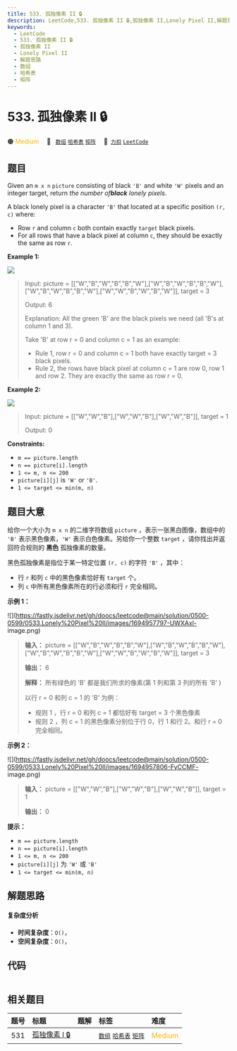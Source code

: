 ```yaml
---
title: 533. 孤独像素 II 🔒
description: LeetCode,533. 孤独像素 II 🔒,孤独像素 II,Lonely Pixel II,解题思路,数组,哈希表,矩阵
keywords:
  - LeetCode
  - 533. 孤独像素 II 🔒
  - 孤独像素 II
  - Lonely Pixel II
  - 解题思路
  - 数组
  - 哈希表
  - 矩阵
---
```


# 533. 孤独像素 II 🔒

🟠 <font color=#ffb800>Medium</font>&emsp; 🔖&ensp; [`数组`](/tag/array.md) [`哈希表`](/tag/hash-table.md) [`矩阵`](/tag/matrix.md)&emsp; 🔗&ensp;[`力扣`](https://leetcode.cn/problems/lonely-pixel-ii) [`LeetCode`](https://leetcode.com/problems/lonely-pixel-ii)

## 题目

Given an `m x n` `picture` consisting of black `'B'` and white `'W'` pixels
and an integer target, return _the number of**black** lonely pixels_.

A black lonely pixel is a character `'B'` that located at a specific position
`(r, c)` where:

  * Row `r` and column `c` both contain exactly `target` black pixels.
  * For all rows that have a black pixel at column `c`, they should be exactly the same as row `r`.



**Example 1:**

![](https://fastly.jsdelivr.net/gh/doocs/leetcode@main/solution/0500-0599/0533.Lonely%20Pixel%20II/images/pixel2-1-grid.jpg)

> Input: picture = [["W","B","W","B","B","W"],["W","B","W","B","B","W"],["W","B","W","B","B","W"],["W","W","B","W","B","W"]], target = 3
> 
> Output: 6
> 
> Explanation: All the green 'B' are the black pixels we need (all 'B's at column 1 and 3).
> 
> Take 'B' at row r = 0 and column c = 1 as an example:
 > - Rule 1, row r = 0 and column c = 1 both have exactly target = 3 black pixels. 
 > - Rule 2, the rows have black pixel at column c = 1 are row 0, row 1 and row 2. They are exactly the same as row r = 0.

**Example 2:**

![](https://fastly.jsdelivr.net/gh/doocs/leetcode@main/solution/0500-0599/0533.Lonely%20Pixel%20II/images/pixel2-2-grid.jpg)

> Input: picture = [["W","W","B"],["W","W","B"],["W","W","B"]], target = 1
> 
> Output: 0

**Constraints:**

  * `m == picture.length`
  * `n == picture[i].length`
  * `1 <= m, n <= 200`
  * `picture[i][j]` is `'W'` or `'B'`.
  * `1 <= target <= min(m, n)`


## 题目大意

给你一个大小为 `m x n` 的二维字符数组 `picture` ，表示一张黑白图像，数组中的 `'B'` 表示黑色像素，`'W'`
表示白色像素。另给你一个整数 `target` ，请你找出并返回符合规则的 **黑色** 孤独像素的数量。

黑色孤独像素是指位于某一特定位置 `(r, c)` 的字符 `'B'` ，其中：

  * 行 `r` 和列 `c` 中的黑色像素恰好有 `target` 个。
  * 列 `c` 中所有黑色像素所在的行必须和行 `r` 完全相同。



**示例 1：**

![](https://fastly.jsdelivr.net/gh/doocs/leetcode@main/solution/0500-0599/0533.Lonely%20Pixel%20II/images/1694957797-UWXAxl-
image.png)

> 
> 
> 
> 
> 
> **输入：** picture = [["W","B","W","B","B","W"],["W","B","W","B","B","W"],["W","B","W","B","B","W"],["W","W","B","W","B","W"]], target = 3
> 
> **输出：** 6
> 
> **解释：** 所有绿色的 'B' 都是我们所求的像素(第 1 列和第 3 列的所有 'B' )
> 
> 以行 r = 0 和列 c = 1 的 'B' 为例：
> - 规则 1 ，行 r = 0 和列 c = 1 都恰好有 target = 3 个黑色像素 
> - 规则 2 ，列 c = 1 的黑色像素分别位于行 0，行 1 和行 2。和行 r = 0 完全相同。
> 
> 

**示例 2：**

![](https://fastly.jsdelivr.net/gh/doocs/leetcode@main/solution/0500-0599/0533.Lonely%20Pixel%20II/images/1694957806-FyCCMF-
image.png)

> 
> 
> 
> 
> 
> **输入：** picture = [["W","W","B"],["W","W","B"],["W","W","B"]], target = 1
> 
> **输出：** 0
> 
> 



**提示：**

  * `m == picture.length`
  * `n == picture[i].length`
  * `1 <= m, n <= 200`
  * `picture[i][j]` 为 `'W'` 或 `'B'`
  * `1 <= target <= min(m, n)`


## 解题思路

#### 复杂度分析

- **时间复杂度**：`O()`，
- **空间复杂度**：`O()`，

## 代码

```javascript

```

## 相关题目

<!-- prettier-ignore -->
| 题号 | 标题 | 题解 | 标签 | 难度 |
| :------: | :------ | :------: | :------ | :------ |
| 531 | [孤独像素 I 🔒](https://leetcode.com/problems/lonely-pixel-i) |  |  [`数组`](/tag/array.md) [`哈希表`](/tag/hash-table.md) [`矩阵`](/tag/matrix.md) | <font color=#ffb800>Medium</font> |